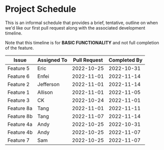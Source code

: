 # Project Schedule

This is an informal schedule that provides a brief, tentative, outline on when we'd like our first pull request along with the associated development timeline.

Note that this timeline is for **BASIC FUNCTIONALITY** and not full completion of the feature.

|Issue          | Assigned To | Pull Request | Completed By |
| ------------- |------------ | ------------ | ------------ |
|Feature 5 | Eric | 2022-10-25 | 2022-10-31 |
|Feature 6| Enfei| 2022-11-01|2022-11-14|
|Feature 2| Jefferson|2022-11-01|2022-11-14|
|Feature 1| Allison|2022-11-01|2022-11-05|
|Feature 3| CK|2022-10-24|2022-11-01|
|Feature 8a| Tang|2022-11-01|2022-11-11|
|Feature 8b| Tang|2022-11-07|2022-11-14|
|Feature 4a| Andy|2022-10-25|2022-10-31|
|Feature 4b| Andy|2022-10-25|2022-11-07|
|Feature 7| Sam|2022-10-25|2022-11-07|
